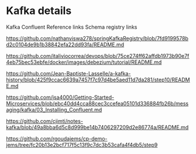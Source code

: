 # Kafka details

Kafka Confluent Reference links
Schema registry links

https://github.com/nathanviswa278/springKafkaRegistry/blob/7fd9199578bd2c0104de9b1b38842efa22dd93fa/README.md

https://github.com/italiviocorrea/devops/blob/75ce274ff62affdb1973b90e7f4eb75bec53ebfe/docker/images/debezium/tutorial/README.md

https://github.com/Jean-Baptiste-Lasselle/a-kafka-history/blob/425f9ccac6639a7457f7c97d4be5aed11d7da281/step10/README.md

https://github.com/jsa4000/Getting-Started-Microservices/blob/ebc40dd4cca88cec3ccefea05101d336884fb26b/messaging/kafka/03_Installing_Confluent.md

https://github.com/cjimti/notes-kafka/blob/49a8bba6d5c8d999be14b7406297209d2e86774a/README.md

https://github.com/rgoudajems/cp-demo-jems/tree/fc20b13e2bcf717f5c13f9c7dc3b53cafa4f4db5/step9
